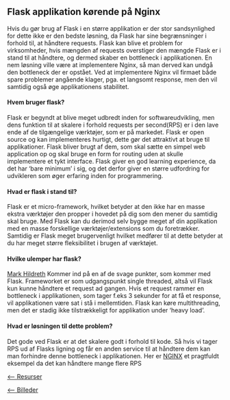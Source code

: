 ## Flask applikation kørende på Nginx
Hvis du gør brug af Flask i en større applikation er der stor sandsynlighed for dette ikke er den bedste løsning, da Flask har sine begrænsninger i forhold til, at håndtere requests.
Flask kan blive et problem for virksomheder, hvis mængden af requests overstiger den mængde Flask er i stand til at håndtere, og dermed skaber en bottleneck i applikationen. En nem løsning ville være at implementere Nginx, så man derved kan undgå den bottleneck der er opstået.
Ved at implementere Nginx vil firmaet både spare problemer angående klager, pga. et langsomt response, men den vil samtidig også øge applikationens stabilitet.

#### Hvem bruger flask?
Flask er begyndt at blive meget udbredt inden for softwareudvikling, men dens funktion til at skalere i forhold requests per second(RPS) er i den lave ende af de tilgængelige værktøjer, som er på markedet.
Flask er open source og kan implementeres hurtigt, dette gør det attraktivt at bruge til applikationer. Flask bliver brugt af dem, som skal sætte en simpel web application op og skal bruge en form for routing uden at skulle implementere et tykt interface. Flask giver en god learning experience, da det har ‘bare minimum’ i sig, og det derfor giver en større udfordring for udvikleren som øger erfaring inden for programmering.

#### Hvad er flask i stand til?
Flask er et micro-framework, hvilket betyder at den ikke har en masse ekstra værktøjer den propper i hovedet på dig som den mener du samtidig skal bruge.
Med Flask kan du derimod selv bygge meget af din applikation med en masse forskellige værktøjer/extensions som du foretrækker. Samtidig er Flask meget brugervenligt hvilket medfører til at dette betyder at du har meget større fleksibilitet i brugen af værktøjet. 

#### Hvilke ulemper har flask?
[Mark Hildreth](https://stackoverflow.com/questions/20843486/what-are-the-limitations-of-the-flask-built-in-web-server?answertab=votes#tab-top) Kommer ind på en af de svage punkter, som kommer med Flask. Frameworket er som udgangspunkt single threaded, altså vil Flask kun kunne håndtere et request ad gangen. Hvis et request rammer en bottleneck i applikationen, som tager f.eks 3 sekunder for at få et response, vil applikationen være sat i stå i mellemtiden. Flask kan køre multithreading, men det er stadig ikke tilstrækkeligt for applikation under ‘heavy load’.

#### Hvad er løsningen til dette problem?
Det gode ved Flask er at det skalere godt i forhold til kode. Så hvis vi tager RPS ud af Flasks ligning og får en anden service til at håndtere dem kan man forhindre denne bottleneck i applikationen. Her er [NGINX](https://www.nginx.com/blog/testing-the-performance-of-nginx-and-nginx-plus-web-servers/) et pragtfuldt eksempel da det kan håndtere mange flere RPS


[<-- Resurser](https://michael2750.github.io/Flask_on_NGINX/sources)

[<-- Billeder](https://github.com/michael2750/Flask_on_NGINX/tree/master/images)
